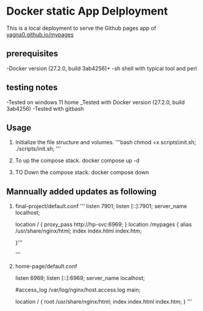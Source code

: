 # Docker static App Delployment
This is a local deployment to serve the Github pages app of [yagna0.github.io/mypages](http://yagna0.github.io/mypages)



## prerequisites
-Docker version (27.2.0, build 3ab4256)+
-sh shell with typical tool and perl
## testing notes
-Tested on windows 11 home
_Tested with Docker version (27.2.0, build 3ab4256)
-Tested with gitbash

## Usage
1. Initialize the file structure and volumes.
'''bash
chmod +x scripts\init.sh;
./scripts/init.sh;
'''

2. To up the compose stack.
    docker compose up -d
3. TO Down the compose stack:
    docker compose down

## Mannually added updates as following
 1. final-project/default.conf
    '''
     listen       7901;
    listen  [::]:7901;
    server_name  localhost;

    location / {
        proxy_pass http://hp-svc:6969;
    }
    location /mypages {
        alias   /usr/share/nginx/html;
        index  index.html index.htm;
        
    }'''

    '''
2.  home-page/default.conf
 
    listen       6969;
    listen  [::]:6969;
    server_name  localhost;

    #access_log  /var/log/nginx/host.access.log  main;

    location / { 
        root  /usr/share/nginx/html;
        index  index.html index.htm;
    } '''